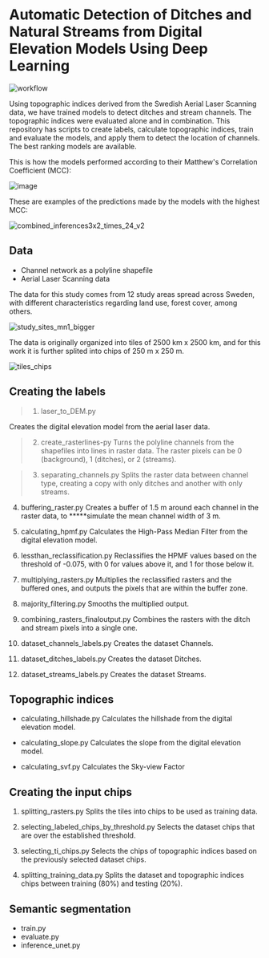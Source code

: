 # Automatic Detection of Ditches and Natural Streams from Digital Elevation Models Using Deep Learning

![workflow](https://github.com/mbusarello/Automatic-Detection-of-Ditches-and-Natural-Streams-from-Digital-Elevation-Models-Using-Deep-Learning/assets/72121679/60d71954-85c2-42fb-a39d-c42c253828b8)

Using topographic indices derived from the Swedish Aerial Laser Scanning data, we have trained models to detect ditches and stream channels. The topographic indices were evaluated alone and in combination.
This repository has scripts to create labels, calculate topographic indices, train and evaluate the models, and apply them to detect the location of channels. The best ranking models are available.

This is how the models performed according to their Matthew's Correlation Coefficient (MCC):

![image](https://github.com/mbusarello/Automatic-Detection-of-Ditches-and-Natural-Streams-from-Digital-Elevation-Models-Using-Deep-Learning/assets/72121679/5129f3b0-a362-47bd-b74b-16201129580f)

These are examples of the predictions made by the models with the highest MCC:

![combined_inferences3x2_times_24_v2](https://github.com/mbusarello/Automatic-Detection-of-Ditches-and-Natural-Streams-from-Digital-Elevation-Models-Using-Deep-Learning/assets/72121679/46954d09-e9a5-40e9-84d1-4b402bbf811f)


## Data
- Channel network as a polyline shapefile
- Aerial Laser Scanning data

The data for this study comes from 12 study areas spread across Sweden, with different characteristics regarding land use, forest cover, among others.

![study_sites_mn1_bigger](https://github.com/mbusarello/Automatic-Detection-of-Ditches-and-Natural-Streams-from-Digital-Elevation-Models-Using-Deep-Learning/assets/72121679/5f09ad14-17ca-40bc-8a39-a784dacfef49)

The data is originally organized into tiles of 2500 km x 2500 km, and for this work it is further splited into chips of 250 m x 250 m.

![tiles_chips](https://github.com/mbusarello/Automatic-Detection-of-Ditches-and-Natural-Streams-from-Digital-Elevation-Models-Using-Deep-Learning/assets/72121679/ee10caf4-b2b8-4e70-afda-b69dc3ed1a4e)


## Creating the labels
> 1. laser_to_DEM.py

Creates the digital elevation model from the aerial laser data.

> 2. create_rasterlines-py
Turns the polyline channels from the shapefiles into lines in raster data. The raster pixels can be 0 (background), 1 (ditches), or 2 (streams).

> 3. separating_channels.py
Splits the raster data between channel type, creating a copy with only ditches and another with only streams.
  
4. buffering_raster.py
  Creates a buffer of 1.5 m around each channel in the raster data, to *****simulate the mean channel width of 3 m.

5. calculating_hpmf.py 
  Calculates the High-Pass Median Filter from the digital elevation model.

6. lessthan_reclassification.py
  Reclassifies the HPMF values based on the threshold of -0.075, with 0 for values above it, and 1 for those below it.

7. multiplying_rasters.py
  Multiplies the reclassified rasters and the buffered ones, and outputs the pixels that are within the buffer zone.

8. majority_filtering.py
  Smooths the multiplied output.

9. combining_rasters_finaloutput.py
  Combines the rasters with the ditch and stream pixels into a single one.

10. dataset_channels_labels.py
  Creates the dataset Channels.

11. dataset_ditches_labels.py
  Creates the dataset Ditches.

12. dataset_streams_labels.py
  Creates the dataset Streams.


## Topographic indices
- calculating_hillshade.py
  Calculates the hillshade from the digital elevation model.
  
- calculating_slope.py
  Calculates the slope from the digital elevation model.
  
- calculating_svf.py
  Calculates the Sky-view Factor
  

## Creating the input chips
1. splitting_rasters.py
  Splits the tiles into chips to be used as training data.

2. selecting_labeled_chips_by_threshold.py
  Selects the dataset chips that are over the established threshold.

3. selecting_ti_chips.py
  Selects the chips of topographic indices based on the previously selected dataset chips.

4. splitting_training_data.py
  Splits the dataset and topographic indices chips between training (80%) and testing (20%).


## Semantic segmentation
- train.py
- evaluate.py
- inference_unet.py
